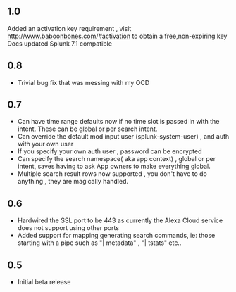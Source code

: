 1.0
-----
Added an activation key requirement , visit http://www.baboonbones.com/#activation  to obtain a free,non-expiring key
Docs updated
Splunk 7.1 compatible

0.8
----
* Trivial bug fix that was messing with my OCD

0.7
----
* Can have time range defaults now if no time slot is passed in with the intent. These can be global  or per search intent.
* Can override the default mod input user (splunk-system-user) , and auth with your own user
* If you specify your own auth user , password can be encrypted
* Can specify the search namespace( aka app context) , global or per intent, saves having to ask App owners to make everything global.
* Multiple search result rows now supported , you don't have to do anything , they are magically handled.

0.6
-----
* Hardwired the SSL port to be 443 as currently the Alexa Cloud service does not support using other ports
* Added support for mapping generating search commands, ie: those starting with a pipe such as "| metadata" , "| tstats" etc..

0.5
-----
* Initial beta release

